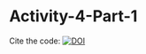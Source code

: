 # Activity-4-Part-1 
Cite the code: [![DOI](https://zenodo.org/badge/960187066.svg)](https://doi.org/10.5281/zenodo.15137222)
